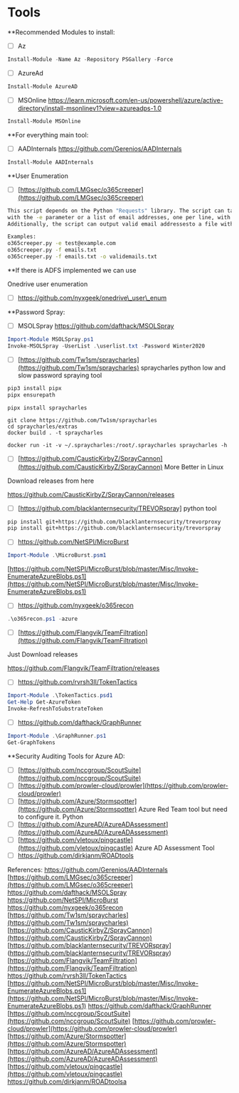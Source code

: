 # Tools

\*\*Recommended Modules to install:

* [ ] Az

```powershell
Install-Module -Name Az -Repository PSGallery -Force
```

* [ ] AzureAd

```powershell
Install-Module AzureAD
```

* [ ] MSOnline https://learn.microsoft.com/en-us/powershell/azure/active-directory/install-msonlinev1?view=azureadps-1.0

```powershell
Install-Module MSOnline
```

\*\*For everything main tool:

* [ ] AADInternals https://github.com/Gerenios/AADInternals

```powershell
Install-Module AADInternals
```

\*\*User Enumeration

* [ ] [https://github.com/LMGsec/o365creeper](https://github.com/LMGsec/o365creeper)

```bash
This script depends on the Python "Requests" library. The script can take a single email address
with the -e parameter or a list of email addresses, one per line, with the -f parameter. 
Additionally, the script can output valid email addressesto a file with the -o parameter.

Examples:
o365creeper.py -e test@example.com
o365creeper.py -f emails.txt
o365creeper.py -f emails.txt -o validemails.txt
```

\*\*If there is ADFS implemented we can use

Onedrive user enumeration

* [ ] https://github.com/nyxgeek/onedrive\_user\_enum

\*\*Password Spray:

* [ ] MSOLSpray https://github.com/dafthack/MSOLSpray

```powershell
Import-Module MSOLSpray.ps1
Invoke-MSOLSpray -UserList .\userlist.txt -Password Winter2020
```

* [ ] [https://github.com/Tw1sm/spraycharles](https://github.com/Tw1sm/spraycharles) spraycharles python low and slow password spraying tool

```bash
pip3 install pipx
pipx ensurepath
```

```bash
pipx install spraycharles
```

```
git clone https://github.com/Tw1sm/spraycharles
cd spraycharles/extras
docker build . -t spraycharles
```

```
docker run -it -v ~/.spraycharles:/root/.spraycharles spraycharles -h
```

* [ ] [https://github.com/CausticKirbyZ/SprayCannon](https://github.com/CausticKirbyZ/SprayCannon) More Better in Linux

Download releases from here

https://github.com/CausticKirbyZ/SprayCannon/releases

* [ ] \[https://github.com/blacklanternsecurity/TREVORspray] python tool

```bash
pip install git+https://github.com/blacklanternsecurity/trevorproxy
pip install git+https://github.com/blacklanternsecurity/trevorspray
```

* [ ] https://github.com/NetSPI/MicroBurst

```powershell
Import-Module .\MicroBurst.psm1
```

[https://github.com/NetSPI/MicroBurst/blob/master/Misc/Invoke-EnumerateAzureBlobs.ps1](https://github.com/NetSPI/MicroBurst/blob/master/Misc/Invoke-EnumerateAzureBlobs.ps1)

* [ ] https://github.com/nyxgeek/o365recon

```powershell
.\o365recon.ps1 -azure
```

* [ ] [https://github.com/Flangvik/TeamFiltration](https://github.com/Flangvik/TeamFiltration)

Just Download releases

https://github.com/Flangvik/TeamFiltration/releases

* [ ] https://github.com/rvrsh3ll/TokenTactics

```powershell
Import-Module .\TokenTactics.psd1
Get-Help Get-AzureToken
Invoke-RefreshToSubstrateToken
```

* [ ] https://github.com/dafthack/GraphRunner

```powershell
Import-Module .\GraphRunner.ps1
Get-GraphTokens
```

\*\*Security Auditing Tools for Azure AD:

* [ ] [https://github.com/nccgroup/ScoutSuite](https://github.com/nccgroup/ScoutSuite)
* [ ] [https://github.com/prowler-cloud/prowler](https://github.com/prowler-cloud/prowler)
* [ ] [https://github.com/Azure/Stormspotter](https://github.com/Azure/Stormspotter) Azure Red Team tool but need to configure it. Python
* [ ] [https://github.com/AzureAD/AzureADAssessment](https://github.com/AzureAD/AzureADAssessment)
* [ ] [https://github.com/vletoux/pingcastle](https://github.com/vletoux/pingcastle) Azure AD Assessment Tool
* [ ] https://github.com/dirkjanm/ROADtools

References: https://github.com/Gerenios/AADInternals [https://github.com/LMGsec/o365creeper](https://github.com/LMGsec/o365creeper) https://github.com/dafthack/MSOLSpray https://github.com/NetSPI/MicroBurst https://github.com/nyxgeek/o365recon [https://github.com/Tw1sm/spraycharles](https://github.com/Tw1sm/spraycharles) [https://github.com/CausticKirbyZ/SprayCannon](https://github.com/CausticKirbyZ/SprayCannon) \[https://github.com/blacklanternsecurity/TREVORspray] (https://github.com/blacklanternsecurity/TREVORspray) [https://github.com/Flangvik/TeamFiltration](https://github.com/Flangvik/TeamFiltration) https://github.com/rvrsh3ll/TokenTactics [https://github.com/NetSPI/MicroBurst/blob/master/Misc/Invoke-EnumerateAzureBlobs.ps1](https://github.com/NetSPI/MicroBurst/blob/master/Misc/Invoke-EnumerateAzureBlobs.ps1) https://github.com/dafthack/GraphRunner [https://github.com/nccgroup/ScoutSuite](https://github.com/nccgroup/ScoutSuite) [https://github.com/prowler-cloud/prowler](https://github.com/prowler-cloud/prowler) [https://github.com/Azure/Stormspotter](https://github.com/Azure/Stormspotter) [https://github.com/AzureAD/AzureADAssessment](https://github.com/AzureAD/AzureADAssessment) [https://github.com/vletoux/pingcastle](https://github.com/vletoux/pingcastle) https://github.com/dirkjanm/ROADtoolsa
